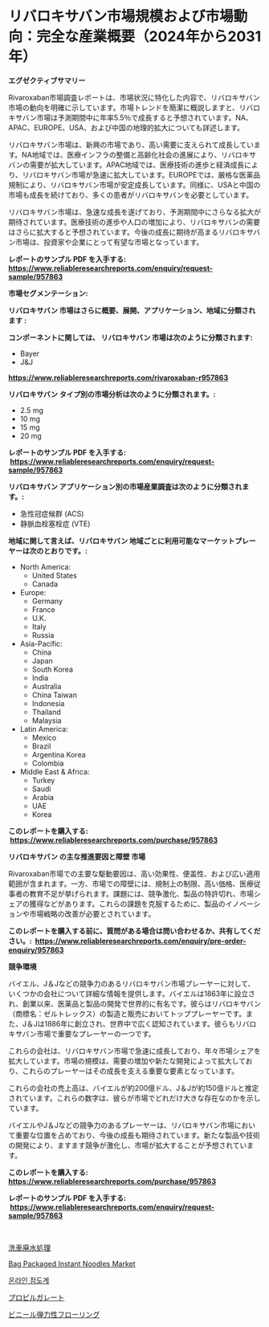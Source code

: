 <p><h1>リバロキサバン市場規模および市場動向：完全な産業概要（2024年から2031年）</h1></p><p><strong>エグゼクティブサマリー</strong></p>
<p><p>Rivaroxaban市場調査レポートは、市場状況に特化した内容で、リバロキサバン市場の動向を明確に示しています。市場トレンドを簡潔に概説しますと、リバロキサバン市場は予測期間中に年率5.5％で成長すると予想されています。NA、APAC、EUROPE、USA、および中国の地理的拡大についても詳述します。</p><p>リバロキサバン市場は、新興の市場であり、高い需要に支えられて成長しています。NA地域では、医療インフラの整備と高齢化社会の進展により、リバロキサバンの需要が拡大しています。APAC地域では、医療技術の進歩と経済成長により、リバロキサバン市場が急速に拡大しています。EUROPEでは、厳格な医薬品規制により、リバロキサバン市場が安定成長しています。同様に、USAと中国の市場も成長を続けており、多くの患者がリバロキサバンを必要としています。</p><p>リバロキサバン市場は、急速な成長を遂げており、予測期間中にさらなる拡大が期待されています。医療技術の進歩や人口の増加により、リバロキサバンの需要はさらに拡大すると予想されています。今後の成長に期待が高まるリバロキサバン市場は、投資家や企業にとって有望な市場となっています。</p></p>
<p><strong>レポートのサンプル PDF を入手する: <a href="https://www.reliableresearchreports.com/enquiry/request-sample/957863">https://www.reliableresearchreports.com/enquiry/request-sample/957863</a></strong></p>
<p><strong>市場セグメンテーション:</strong></p>
<p><strong> リバロキサバン 市場はさらに概要、展開、アプリケーション、地域に分類されます :</strong></p>
<p><strong>コンポーネントに関しては、 リバロキサバン 市場は次のように分類されます: &nbsp;</strong></p>
<p><ul><li>Bayer</li><li>J&J</li></ul></p>
<p><strong><a href="https://www.reliableresearchreports.com/rivaroxaban-r957863">https://www.reliableresearchreports.com/rivaroxaban-r957863</a></strong></p>
<p><strong> リバロキサバン タイプ別の市場分析は次のように分類されます。:</strong></p>
<p><ul><li>2.5 mg</li><li>10 mg</li><li>15 mg</li><li>20 mg</li></ul></p>
<p><strong>レポートのサンプル PDF を入手する: &nbsp;<a href="https://www.reliableresearchreports.com/enquiry/request-sample/957863">https://www.reliableresearchreports.com/enquiry/request-sample/957863</a></strong></p>
<p><strong> リバロキサバン アプリケーション別の市場産業調査は次のように分類されます。:</strong></p>
<p><ul><li>急性冠症候群 (ACS)</li><li>静脈血栓塞栓症 (VTE)</li></ul></p>
<p><strong>地域に関して言えば、リバロキサバン 地域ごとに利用可能なマーケットプレーヤーは次のとおりです。:</strong></p>
<p><ul>
    <li>
        North America:
        <ul>
            <li>United States</li>
            <li>Canada</li>
        </ul>
    </li>
    <li>
        Europe:
        <ul>
            <li>Germany</li>
            <li>France</li>
            <li>U.K.</li>
            <li>Italy</li>
            <li>Russia</li>
        </ul>
    </li>
    <li>
        Asia-Pacific:
        <ul>
            <li>China</li>
            <li>Japan</li>
            <li>South Korea</li>
            <li>India</li>
            <li>Australia</li>
            <li>China Taiwan</li>
            <li>Indonesia</li>
            <li>Thailand</li>
            <li>Malaysia</li>
        </ul>
    </li>
    <li>
        Latin America:
        <ul>
            <li>Mexico</li>
            <li>Brazil</li>
            <li>Argentina Korea</li>
            <li>Colombia</li>
        </ul>
    </li>
    <li>
        Middle East & Africa:
        <ul>
            <li>Turkey</li>
            <li>Saudi</li>
            <li>Arabia</li>
            <li>UAE</li>
            <li>Korea</li>
        </ul>
    </li>
    </ul></p>
<p><strong>このレポートを購入する: &nbsp;<a href="https://www.reliableresearchreports.com/purchase/957863">https://www.reliableresearchreports.com/purchase/957863</a></strong></p>
<p><strong>リバロキサバン の主な推進要因と障壁 市場</strong></p>
<p><p>Rivaroxaban市場での主要な駆動要因は、高い効果性、便盖性、および広い適用範囲が含まれます。一方、市場での障壁には、規制上の制限、高い価格、医療従事者の教育不足が挙げられます。課題には、競争激化、製品の特許切れ、市場シェアの獲得などがあります。これらの課題を克服するために、製品のイノベーションや市場戦略の改善が必要とされています。</p></p>
<p><strong>このレポートを購入する前に、質問がある場合は問い合わせるか、共有してください。:&nbsp; <a href="https://www.reliableresearchreports.com/enquiry/pre-order-enquiry/957863">https://www.reliableresearchreports.com/enquiry/pre-order-enquiry/957863</a></strong></p>
<p><strong>競争環境</strong></p>
<p><p>バイエル、J＆Jなどの競争力のあるリバロキサバン市場プレーヤーに対して、いくつかの会社について詳細な情報を提供します。バイエルは1863年に設立され、創業以来、医薬品と製品の開発で世界的に有名です。彼らはリバロキサバン（商標名：ゼルトレックス）の製造と販売においてトッププレーヤーです。また、J＆Jは1886年に創立され、世界中で広く認知されています。彼らもリバロキサバン市場で重要なプレーヤーの一つです。</p><p>これらの会社は、リバロキサバン市場で急速に成長しており、年々市場シェアを拡大しています。市場の規模は、需要の増加や新たな開発によって拡大しており、これらのプレーヤーはその成長を支える重要な要素となっています。</p><p>これらの会社の売上高は、バイエルが約200億ドル、J＆Jが約150億ドルと推定されています。これらの数字は、彼らが市場でどれだけ大きな存在なのかを示しています。</p><p>バイエルやJ＆Jなどの競争力のあるプレーヤーは、リバロキサバン市場において重要な位置を占めており、今後の成長も期待されています。新たな製品や技術の開発により、ますます競争が激化し、市場が拡大することが予想されています。</p></p>
<p><strong>このレポートを購入する: &nbsp; <a href="https://www.reliableresearchreports.com/purchase/957863">https://www.reliableresearchreports.com/purchase/957863</a></strong></p>
<p><strong>レポートのサンプル PDF を入手する: &nbsp;<a href="https://www.reliableresearchreports.com/enquiry/request-sample/957863">https://www.reliableresearchreports.com/enquiry/request-sample/957863</a></strong><strong></strong></p>
<p>&nbsp;</p>
<p><p><a href="https://medium.com/@billyarton5656871/%E3%82%AB%E3%83%BC%E3%82%A6%E3%82%A9%E3%83%83%E3%82%B7%E3%83%A5%E6%8E%92%E6%B0%B4%E5%87%A6%E7%90%86%E5%B8%82%E5%A0%B4%E3%81%AE%E3%82%B7%E3%82%A7%E3%82%A2%E3%81%AE%E9%80%B2%E5%8C%96%E3%81%A8%E5%B8%82%E5%A0%B4%E6%88%90%E9%95%B7%E3%83%88%E3%83%AC%E3%83%B3%E3%83%89-2024%E5%B9%B4-2031%E5%B9%B4-8cf31a7ce8bc">洗車廃水処理</a></p><p><a href="https://github.com/brenzgnarento/Market-Research-Report-List-2/blob/main/bag-packaged-instant-noodles-market.md">Bag Packaged Instant Noodles Market</a></p><p><a href="https://medium.com/@deborahward03/%EC%98%A8%EB%9D%BC%EC%9D%B8-%EC%A0%90%EB%8F%84%EA%B3%84-%EC%8B%9C%EC%9E%A5-%EC%9C%A0%ED%98%95-%EC%9D%91%EC%9A%A9-%EB%B0%8F-%EC%A7%80%EB%A6%AC%EC%97%90-%EB%8C%80%ED%95%9C-%ED%8F%AC%EA%B4%84%EC%A0%81%EC%9D%B8-%ED%8F%89%EA%B0%80-68cbf7e88977">온라인 점도계</a></p><p><a href="https://github.com/Sophiaard2003/Market-Research-Report-List-1/blob/main/640930719582.md">プロピルガレート</a></p><p><a href="https://medium.com/@eleanorardy655/%E3%83%93%E3%83%8B%E3%83%BC%E3%83%AB%E5%BC%BE%E6%80%A7%E5%BA%8A%E6%9D%90%E5%B8%82%E5%A0%B4%E3%83%AC%E3%83%9D%E3%83%BC%E3%83%88%E3%81%AF-%E3%81%93%E3%81%AE%E5%B8%82%E5%A0%B4%E3%81%AE%E6%9C%80%E6%96%B0%E3%83%88%E3%83%AC%E3%83%B3%E3%83%89%E3%81%A8%E6%88%90%E9%95%B7%E6%A9%9F%E4%BC%9A%E3%82%92%E6%98%8E%E3%82%89%E3%81%8B%E3%81%AB%E3%81%97%E3%81%BE%E3%81%99-49dec7858c88">ビニール弾力性フローリング</a></p></p>